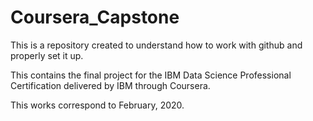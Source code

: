 # Coursera_Capstone
This is a repository created to understand how to work with github and properly set it up. 

This contains the final project for the IBM Data Science Professional Certification delivered by IBM through Coursera.

This works correspond to February, 2020.
